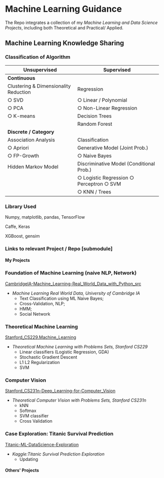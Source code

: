 # Machine Learning Guidance

The Repo integrates a collection of my *Machine Learning and Data Science Projects*, including both Theoretical and Practical/ Applied.

## Machine Learning Knowledge Sharing

### Classification of Algorithm

| Unsupervised                          | Supervised                                      |
| ------------------------------------- | ----------------------------------------------  |
| **Continuous**                        ||                                               
| Clustering & Dimensionality Reduction | Regression                                      |
| ○ SVD                                 | ○ Linear / Polynomial                           |
| ○ PCA                                 | ○ Non-Linear Regression                         |
| ○ K-means                             | Decision Trees                                  |
|                                       | Random Forest                                   |
| **Discrete / Category**               ||                                                 
| Association Analysis                  | Classification                                  |
| ○ Apriori                             | Generative Model (Joint Prob.)                  |
| ○ FP-Growth                           | ○ Naive Bayes                                   |
| Hidden Markov Model                   | Discriminative Model (Conditional Prob.)        |
|                                       | ○ Logistic Regression   ○ Perceptron  ○ SVM     |
|                                       | ○ KNN / Trees                                   |

### Library Used

Numpy, matplotlib, pandas, TensorFlow

Caffe, Keras

XGBoost, gensim

### Links to relevant Project / Repo [submodule]

#### My Projects

### Foundation of Machine Learning (naive NLP, Network)

[CambridgeIA-Machine_Learning-Real_World_Data_with_Python_src](https://github.com/PeterHUistyping/Machine_Learning-Real_World_Data)

- *Machine Learning Real World Data, University of Cambridge IA*
  - Text Classification using ML Naive Bayes;
  - Cross-Validation, NLP;
  - HMM;
  - Social Network

### Theoretical Machine Learning

[Stanford_CS229.Machine_Learning](https://github.com/PeterHUistyping/Stanford_CS229.Machine_Learning)

- *Theoretical Machine Learning with Problems Sets, Stanford CS229*
  - Linear classifiers (Logistic Regression, GDA)
  - Stochastic Gradient Descent
  - L1 L2 Regularization
  - SVM

### Computer Vision

[Stanford_CS231n-Deep_Learning-for-Computer_Vision](https://github.com/PeterHUistyping/Stanford_CS231n-Deep_Learning-for-Computer_Vision/)

- *Theoretical Computer Vision with Problems Sets, Stanford CS231n*
  - kNN
  - Softmax
  - SVM classifier
  - Cross Validation

### Case Exploration: Titanic Survival Prediction

[Titanic-ML-DataScience-Exploration](https://github.com/PeterHUistyping/Titanic-ML-DataScience-Exploration/)

- *Kaggle:Titanic Survival Prediction Exploration*
  - Updating

#### Others' Projects
